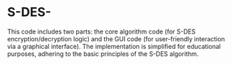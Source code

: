 # S-DES-
This code includes two parts: the core algorithm code (for S-DES encryption/decryption logic) and the GUI code (for user-friendly interaction via a graphical interface). The implementation is simplified for educational purposes, adhering to the basic principles of the S-DES algorithm.
